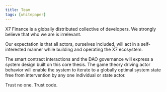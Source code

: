 ```yaml
---
title: Team
tags: [whitepaper]
---
```


X7 Finance is a globally distributed collective of developers. We strongly believe that who we are is irrelevant.

Our expectation is that all actors, ourselves included, will act in a self-interested manner while building and operating the X7 ecosystem.

The smart contract interactions and the DAO governance will express a system design built on this core thesis. The game theory driving actor behavior will enable the system to iterate to a globally optimal system state free from intervention by any one individual or state actor.

Trust no one. Trust code.
